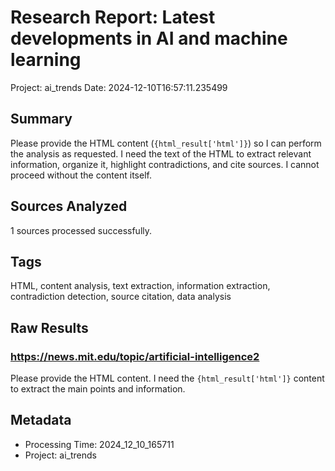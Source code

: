 # Research Report: Latest developments in AI and machine learning
Project: ai_trends
Date: 2024-12-10T16:57:11.235499

## Summary
Please provide the HTML content (`{html_result['html']}`) so I can perform the analysis as requested.  I need the text of the HTML to extract relevant information, organize it, highlight contradictions, and cite sources.  I cannot proceed without the content itself.


## Sources Analyzed
1 sources processed successfully.

## Tags
HTML, content analysis, text extraction, information extraction, contradiction detection, source citation, data analysis

## Raw Results
### https://news.mit.edu/topic/artificial-intelligence2
Please provide the HTML content.  I need the `{html_result['html']}` content to extract the main points and information.



## Metadata
- Processing Time: 2024_12_10_165711
- Project: ai_trends
